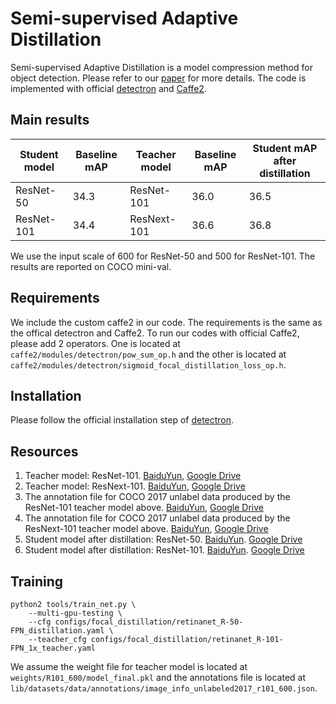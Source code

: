 # Semi-supervised Adaptive Distillation

Semi-supervised Adaptive Distillation is a model compression method for object detection. Please refer to our [paper](https://arxiv.org/pdf/1901.00366.pdf) for more details. The code is implemented with official [detectron](https://github.com/facebookresearch/Detectron) and [Caffe2](https://github.com/caffe2/caffe2).


## Main results
| Student model | Baseline mAP | Teacher model | Baseline mAP | Student mAP after distillation |
|---------------|--------------|---------------|--------------|--------------------------------|
| ResNet-50     | 34.3         | ResNet-101    | 36.0         | 36.5                           |
| ResNet-101    | 34.4         | ResNext-101   | 36.6         | 36.8                           |

We use the input scale of 600 for ResNet-50 and 500 for ResNet-101. The results are reported on COCO mini-val.

## Requirements
We include the custom caffe2 in our code. The requirements is the same as the offical detectron and Caffe2. To run our codes with official Caffe2, please add 2 operators. One is located at `caffe2/modules/detectron/pow_sum_op.h` and the other is located at `caffe2/modules/detectron/sigmoid_focal_distillation_loss_op.h`.

## Installation
Please follow the official installation step of [detectron](https://github.com/facebookresearch/Detectron/blob/master/INSTALL.md).

## Resources
1. Teacher model: ResNet-101. [BaiduYun](https://pan.baidu.com/s/1TM4I_Oh8PopWmiPfiNCAgw), [Google Drive](https://drive.google.com/file/d/1U0ztguUHH2aSgoa9wlwaQbvykbZmtOMx/view?usp=sharing)
2. Teacher model: ResNext-101. [BaiduYun](https://pan.baidu.com/s/179YtcwfNiUMUwfQHZrQJOQ), [Google Drive](https://drive.google.com/open?id=1aGy2XhGsZUgyOeYz7d634_kpsKl03IJp)
3. The annotation file for COCO 2017 unlabel data produced by the ResNet-101 teacher model above. [BaiduYun](https://pan.baidu.com/s/1oQRpiEGKj7ouUfkqHuuBcw), [Google Drive](https://drive.google.com/open?id=1OwOIgrKgnLrkVvWXT8Dm_1fDlk82mans)
4. The annotation file for COCO 2017 unlabel data produced by the ResNext-101 teacher model above. [BaiduYun](https://pan.baidu.com/s/1HVtsagarfVi9JbFPO7WiRg), [Google Drive](https://drive.google.com/open?id=1bYbXzVk6AgVO3nsZT1FZZ9nXeamzWF7w)
5. Student model after distillation: ResNet-50. [BaiduYun](https://pan.baidu.com/s/1ENCADkbnUlo9Dls1fS4I9w). [Google Drive](https://drive.google.com/open?id=10ZGYRKXuhDkoibXb9CuO5-YRNC2t3cYN)
5. Student model after distillation: ResNet-101. [BaiduYun](https://pan.baidu.com/s/1epMPEWPUw9ULn6KVjn6iDw). [Google Drive](https://drive.google.com/open?id=1AsezxkROn9jcLikjiLbZFeh-3wGNJUpX)


## Training
```
python2 tools/train_net.py \
    --multi-gpu-testing \
    --cfg configs/focal_distillation/retinanet_R-50-FPN_distillation.yaml \
    --teacher_cfg configs/focal_distillation/retinanet_R-101-FPN_1x_teacher.yaml
```
We assume the weight file for teacher model is located at `weights/R101_600/model_final.pkl` and the annotations file is located at `lib/datasets/data/annotations/image_info_unlabeled2017_r101_600.json`. 


